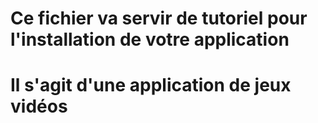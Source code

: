 # Ce fichier va servir de tutoriel pour l'installation de votre application

# Il s'agit d'une application de jeux vidéos
